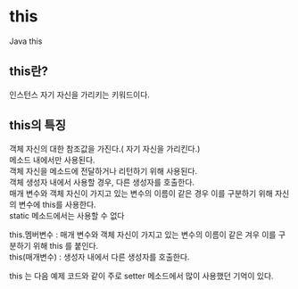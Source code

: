 # this
Java this<br>
## this란?
인스턴스 자기 자신을 가리키는 키워드이다.
## this의 특징
객체 자신의 대한 참조값을 가진다.( 자기 자신을 가리킨다.)<br>
메소드 내에서만 사용된다.<br>
객체 자신을 메소드에 전달하거나 리턴하기 위해 사용된다.<br>
객체 생성자 내에서 사용할 경우, 다른 생성자를 호출한다.<br>
매개 변수와 객체 자신이 가지고 있는 변수의 이름이 같은 경우 이를 구분하기 위해 자신의 변수에 this를 사용한다.<br>
static 메소드에서는 사용할 수 없다<br>

this.멤버변수 : 매개 변수와 객체 자신이 가지고 있는 변수의 이름이 같은 겨우 이를 구분하기 위해 this 를 붙인다.<br>
this(매개변수) : 생성자 내에서 다른 생성자를 호출한다.<br>

this 는 다음 예제 코드와 같이 주로 setter 메소드에서 많이 사용했던 기억이 있다.<br>
